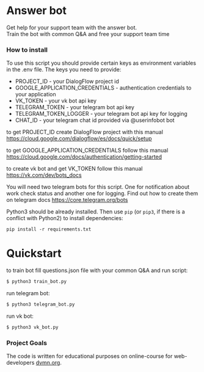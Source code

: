 # Answer bot

Get help for your support team with the answer bot.  
Train the bot with common Q&A and free your support team time

### How to install

To use this script you should provide certain keys as environment variables in the .env file.
The keys you need to provide:
- PROJECT_ID - your DialogFlow project id
- GOOGLE_APPLICATION_CREDENTIALS - authentication credentials to your application
- VK_TOKEN - your vk bot api key
- TELEGRAM_TOKEN - your telegram bot api key
- TELEGRAM_TOKEN_LOGGER - your telegram bot api key for logging
- CHAT_ID - your telegram chat id provided via @userinfobot bot

to get PROJECT_ID create DialogFlow project with this manual https://cloud.google.com/dialogflow/es/docs/quick/setup

to get GOOGLE_APPLICATION_CREDENTIALS follow this manual https://cloud.google.com/docs/authentication/getting-started

to create vk bot and get VK_TOKEN follow this manual https://vk.com/dev/bots_docs

You will need two telegram bots for this script. One for notification about work check status
and another one for logging. Find out how to create them on telegram docs https://core.telegram.org/bots

Python3 should be already installed. 
Then use `pip` (or `pip3`, if there is a conflict with Python2) to install dependencies:
```
pip install -r requirements.txt
```

# Quickstart

to train bot fill questions.json file with your common Q&A and run script:
```bash
$ python3 train_bot.py
```

run telegram bot:
```bash
$ python3 telegram_bot.py
```

run vk bot:
```bash
$ python3 vk_bot.py
```


### Project Goals

The code is written for educational purposes on online-course for web-developers [dvmn.org](https://dvmn.org/).